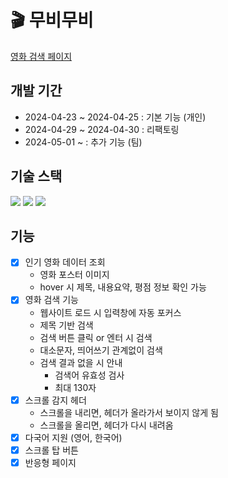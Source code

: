 # 🎬 무비무비

[영화 검색 페이지](https://2hanbyeol1.github.io/movie-movie/)

## 개발 기간

- 2024-04-23 ~ 2024-04-25 : 기본 기능 (개인)
- 2024-04-29 ~ 2024-04-30 : 리팩토링
- 2024-05-01 ~ : 추가 기능 (팀)

## 기술 스택

<div>
  <img src="https://img.shields.io/badge/html5-E34F26?style=for-the-badge&logo=html5&logoColor=white"> 
  <img src="https://img.shields.io/badge/css-1572B6?style=for-the-badge&logo=css3&logoColor=white"> 
  <img src="https://img.shields.io/badge/javascript-F7DF1E?style=for-the-badge&logo=javascript&logoColor=black">
</div>

## 기능

- [x] 인기 영화 데이터 조회
  - 영화 포스터 이미지
  - hover 시 제목, 내용요약, 평점 정보 확인 가능
- [x] 영화 검색 기능
  - 웹사이트 로드 시 입력창에 자동 포커스
  - 제목 기반 검색
  - 검색 버튼 클릭 or 엔터 시 검색
  - 대소문자, 띄어쓰기 관계없이 검색
  - 검색 결과 없을 시 안내
    - 검색어 유효성 검사
    - 최대 130자
- [x] 스크롤 감지 헤더
  - 스크롤을 내리면, 헤더가 올라가서 보이지 않게 됨
  - 스크롤을 올리면, 헤더가 다시 내려옴
- [x] 다국어 지원 (영어, 한국어)
- [x] 스크롤 탑 버튼
- [x] 반응형 페이지
